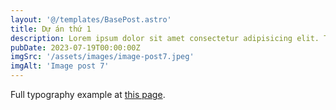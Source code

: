 ```yaml
---
layout: '@/templates/BasePost.astro'
title: Dự án thứ 1 
description: Lorem ipsum dolor sit amet consectetur adipisicing elit. Tenetur vero esse non molestias eos excepturi.
pubDate: 2023-07-19T00:00:00Z
imgSrc: '/assets/images/image-post7.jpeg'
imgAlt: 'Image post 7'
---
```


Full typography example at [this page](../sixth-post/).
